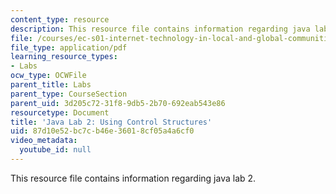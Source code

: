```yaml
---
content_type: resource
description: This resource file contains information regarding java lab 2.
file: /courses/ec-s01-internet-technology-in-local-and-global-communities-spring-2005-summer-2005/87d10e52bc7cb46e36018cf05a4a6cf0_MITEC_S01S05_variab_opera.pdf
file_type: application/pdf
learning_resource_types:
- Labs
ocw_type: OCWFile
parent_title: Labs
parent_type: CourseSection
parent_uid: 3d205c72-31f8-9db5-2b70-692eab543e86
resourcetype: Document
title: 'Java Lab 2: Using Control Structures'
uid: 87d10e52-bc7c-b46e-3601-8cf05a4a6cf0
video_metadata:
  youtube_id: null
---
```

This resource file contains information regarding java lab 2.


